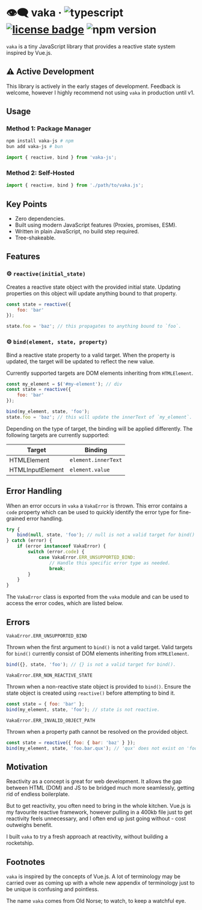 # 👁️‍🗨️ vaka &middot; ![typescript](https://img.shields.io/badge/language-javascript-f0db4f) [![license badge](https://img.shields.io/github/license/Kruithne/nwjs-installer?color=blue)](LICENSE) ![npm version](https://img.shields.io/npm/v/vaka-js?color=blue)

`vaka` is a tiny JavaScript library that provides a reactive state system inspired by Vue.js.

## ⚠️ Active Development

This library is actively in the early stages of development. Feedback is welcome, however I highly recommend not using `vaka` in production until v1.

## Usage

### Method 1: Package Manager

```bash
npm install vaka-js # npm
bun add vaka-js # bun
```

```js
import { reactive, bind } from 'vaka-js';
```

### Method 2: Self-Hosted

```js
import { reactive, bind } from './path/to/vaka.js';
```

## Key Points

- Zero dependencies.
- Built using modern JavaScript features (Proxies, promises, ESM).
- Written in plain JavaScript, no build step required.
- Tree-shakeable.

## Features

### ⚙️ `reactive(initial_state)`

Creates a reactive state object with the provided initial state. Updating properties on this object will update anything bound to that property.

```js
const state = reactive({
	foo: 'bar'
});

state.foo = 'baz'; // this propagates to anything bound to `foo`.
```

### ⚙️ `bind(element, state, property)`

Bind a reactive state property to a valid target. When the property is updated, the target will be updated to reflect the new value.

Currently supported targets are DOM elements inheriting from `HTMLElement`.

```js
const my_element = $('#my-element'); // div
const state = reactive({
	foo: 'bar'
});

bind(my_element, state, 'foo');
state.foo = 'baz'; // this will update the innerText of `my_element`.
```

Depending on the type of target, the binding will be applied differently. The following targets are currently supported:

| Target | Binding |
|--------|---------|
| HTMLElement | `element.innerText` |
| HTMLInputElement | `element.value` |

## Error Handling

When an error occurs in `vaka` a `VakaError` is thrown. This error contains a `code` property which can be used to quickly identify the error type for fine-grained error handling.

```js
try {
	bind(null, state, 'foo'); // null is not a valid target for bind()
} catch (error) {
	if (error instanceof VakaError) {
		switch (error.code) {
			case VakaError.ERR_UNSUPPORTED_BIND:
				// Handle this specific error type as needed.
				break;
		}
	}
}
```

The `VakaError` class is exported from the `vaka` module and can be used to access the error codes, which are listed below.

## Errors

`VakaError.ERR_UNSUPPORTED_BIND`

Thrown when the first argument to `bind()` is not a valid target. Valid targets for `bind()` currently consist of DOM elements inheriting from `HTMLElement`.

```js
bind({}, state, 'foo'); // {} is not a valid target for bind().
```

`VakaError.ERR_NON_REACTIVE_STATE`

Thrown when a non-reactive state object is provided to `bind()`. Ensure the state object is created using `reactive()` before attempting to bind it.

```js
const state = { foo: 'bar' };
bind(my_element, state, 'foo'); // state is not reactive.
```

`VakaError.ERR_INVALID_OBJECT_PATH`

Thrown when a property path cannot be resolved on the provided object.

```js
const state = reactive({ foo: { bar: 'baz' } });
bind(my_element, state, 'foo.bar.qux'); // 'qux' does not exist on 'foo'.
```

## Motivation

Reactivity as a concept is great for web development. It allows the gap between HTML (DOM) and JS to be bridged much more seamlessly, getting rid of endless boilerplate.

But to get reactivity, you often need to bring in the whole kitchen. Vue.js is my favourite reactive framework, however pulling in a 400kb file just to get reactivity feels unnecessary, and I often end up just going without - cost outweighs benefit.

I built `vaka` to try a fresh approach at reactivity, without building a rocketship.

## Footnotes

`vaka` is inspired by the concepts of Vue.js. A lot of terminology may be carried over as coming up with a whole new appendix of terminology just to be unique is confusing and pointless.

The name `vaka` comes from Old Norse; to watch, to keep a watchful eye.